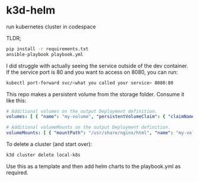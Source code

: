 # k3d-helm
run kubernetes cluster in codespace

TLDR;

```bash
pip install -r requirements.txt
ansible-playbook playbook.yml

```

I did struggle with actually seeing the service outside of the dev container. If the service port is 80 and you want to access on 8080, you can run:

```bash
kubectl port-forward svc/<what you called your service> 8080:80

```

This repo makes a persistent volume from the storage folder. Consume it like this:

```yml
# Additional volumes on the output Deployment definition.
volumes: [ { "name": "my-volume", "persistentVolumeClaim": { "claimName": "my-pvc" }}]

# Additional volumeMounts on the output Deployment definition.
volumeMounts: [ { "mountPath": "/usr/share/nginx/html", "name": "my-volume" }]
```

To delete a cluster (and start over):

```bash
k3d cluster delete local-k8s
```

Use this as a template and then add helm charts to the playbook.yml as required.
